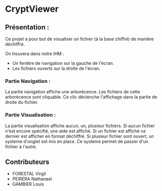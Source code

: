 # CryptViewer

## Présentation : 

Ce projet a pour but de visualiser un fichier (à la base chiffré) de manière déchiffré.

On trouvera dans notre IHM : 

- Un fenêtre de navigation sur la gauche de l'écran.
- Les fichiers ouverts sur la droite de l'écran.

### Partie Navigation :

La partie navigation affiche une arborécence.
Les fichiers de cette arborécence sont cliquable.
Ce clic déclenche l'affichage dans la partie de droite du fichier.

### Partie Visualisation :

La partie visualisation affiche aucun, un, plusieur fichiers.
Si aucun fichier n'est encore spécifié, une aide est affiché.
Si un fichier est affiché ce dernier est afficher en format déchiffré.
Si plusieur fichier sont ouvert, un systeme d'onglet est mis en place.
Ce systeme permet de passer d'un fichier à l'autre.

## Contributeurs
- FORESTAL Virgil
- PEIRERA Nathanael
- GAMBIER Louis
